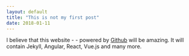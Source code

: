 ```yaml
---
layout: default
title: "This is not my first post"
date: 2018-01-11
---
```


I believe that this website - - powered by [Github](http://github.com) will be
amazing. It will contain Jekyll, Angular, React, Vue.js and many more.
